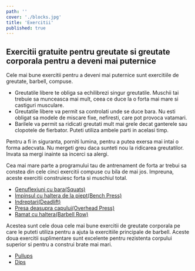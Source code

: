 ```yaml
---
path: ''
cover: './blocks.jpg'
title: 'Exercitii'
published: true
---
```


## Exercitii gratuite pentru greutate si greutate corporala pentru a deveni mai puternice

Cele mai bune exercitii pentru a deveni mai puternice sunt exercitiile de greutate, barbell, compuse.

- Greutatile libere te obliga sa echilibrezi singur greutatile. Muschii tai trebuie sa munceasca mai mult, ceea ce duce la o forta mai mare si castiguri musculare.
- Greutatile libere va permit sa controlati unde se duce bara. Nu esti obligat sa modele de miscare fixe, nefiresti, care pot provoca vatamari.
- Barilele va permit sa ridicati greutati mult mai grele decat ganterele sau clopotele de fierbator. Puteti utiliza ambele parti in acelasi timp.

Pentru a fi in siguranta, porniti lumina, pentru a putea exersa mai intai o forma adecvata. Nu mergeti greu daca sunteti nou la ridicarea greutatilor. Invata sa mergi inainte sa incerci sa alergi.

Cea mai mare parte a programului tau de antrenament de forta ar trebui sa constea din cele cinci exercitii compuse cu bila de mai jos. Impreuna, aceste exercitii construiesc forta si muschiul total.

- [Genuflexiuni cu bara(Squats)](/exercitii/picioare/genoflexiuni-cu-bara)
- [Impinsul cu haltera de la piept(Bench Press)](/exercitii/piept/bench-press)
- [Indreptari(Deadlift)](</exercitii/spate/indreptari(deadlifts)>)
- [Presa deasupra capului(Overhead Press)](/exercitii/umeri/presa-deasupra-capului-cu-haltera)
- [Ramat cu haltera(Barbell Row)](/exercitii/spate/ramat-cu-spatele/)

Acestea sunt cele doua cele mai bune exercitii de greutate corporala pe care le puteti utiliza pentru a ajuta la exercitiile principale de barbell. Aceste doua exercitii suplimentare sunt excelente pentru rezistenta corpului superior si pentru a construi brate mai mari.

- [Pullups](exercitii/spate/tractiuni)
- [Dips](exercitii/piept/flotari-la-paralele)
